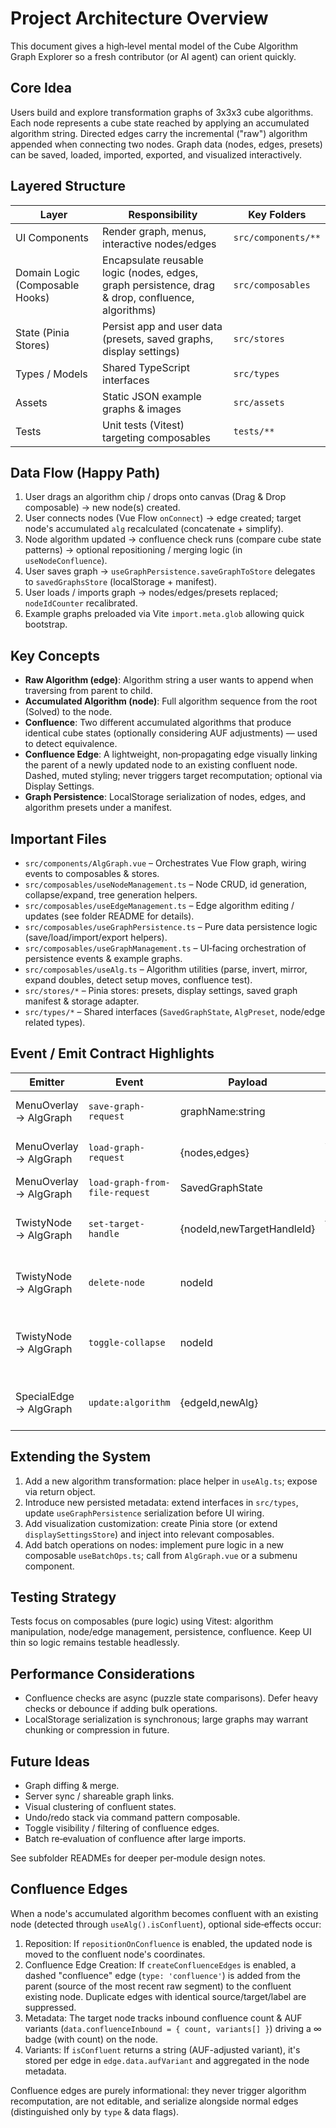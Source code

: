 # Project Architecture Overview

This document gives a high‑level mental model of the Cube Algorithm Graph Explorer so a fresh contributor (or AI agent) can orient quickly.

## Core Idea
Users build and explore transformation graphs of 3x3x3 cube algorithms. Each node represents a cube state reached by applying an accumulated algorithm string. Directed edges carry the incremental ("raw") algorithm appended when connecting two nodes. Graph data (nodes, edges, presets) can be saved, loaded, imported, exported, and visualized interactively.

## Layered Structure
| Layer | Responsibility | Key Folders |
|-------|----------------|-------------|
| UI Components | Render graph, menus, interactive nodes/edges | `src/components/**` |
| Domain Logic (Composable Hooks) | Encapsulate reusable logic (nodes, edges, graph persistence, drag & drop, confluence, algorithms) | `src/composables` |
| State (Pinia Stores) | Persist app and user data (presets, saved graphs, display settings) | `src/stores` |
| Types / Models | Shared TypeScript interfaces | `src/types` |
| Assets | Static JSON example graphs & images | `src/assets` |
| Tests | Unit tests (Vitest) targeting composables | `tests/**` |

## Data Flow (Happy Path)
1. User drags an algorithm chip / drops onto canvas (Drag & Drop composable) → new node(s) created.
2. User connects nodes (Vue Flow `onConnect`) → edge created; target node's accumulated `alg` recalculated (concatenate + simplify).
3. Node algorithm updated → confluence check runs (compare cube state patterns) → optional repositioning / merging logic (in `useNodeConfluence`).
4. User saves graph → `useGraphPersistence.saveGraphToStore` delegates to `savedGraphsStore` (localStorage + manifest).
5. User loads / imports graph → nodes/edges/presets replaced; `nodeIdCounter` recalibrated.
6. Example graphs preloaded via Vite `import.meta.glob` allowing quick bootstrap.

## Key Concepts
* **Raw Algorithm (edge)**: Algorithm string a user wants to append when traversing from parent to child.
* **Accumulated Algorithm (node)**: Full algorithm sequence from the root (Solved) to the node.
* **Confluence**: Two different accumulated algorithms that produce identical cube states (optionally considering AUF adjustments) — used to detect equivalence.
* **Confluence Edge**: A lightweight, non‑propagating edge visually linking the parent of a newly updated node to an existing confluent node. Dashed, muted styling; never triggers target recomputation; optional via Display Settings.
* **Graph Persistence**: LocalStorage serialization of nodes, edges, and algorithm presets under a manifest.

## Important Files
* `src/components/AlgGraph.vue` – Orchestrates Vue Flow graph, wiring events to composables & stores.
* `src/composables/useNodeManagement.ts` – Node CRUD, id generation, collapse/expand, tree generation helpers.
* `src/composables/useEdgeManagement.ts` – Edge algorithm editing / updates (see folder README for details).
* `src/composables/useGraphPersistence.ts` – Pure data persistence logic (save/load/import/export helpers).
* `src/composables/useGraphManagement.ts` – UI‑facing orchestration of persistence events & example graphs.
* `src/composables/useAlg.ts` – Algorithm utilities (parse, invert, mirror, expand doubles, detect setup moves, confluence test).
* `src/stores/*` – Pinia stores: presets, display settings, saved graph manifest & storage adapter.
* `src/types/*` – Shared interfaces (`SavedGraphState`, `AlgPreset`, node/edge related types).

## Event / Emit Contract Highlights
| Emitter | Event | Payload | Purpose |
|---------|-------|---------|---------|
| MenuOverlay → AlgGraph | `save-graph-request` | graphName:string | Trigger persistence save |
| MenuOverlay → AlgGraph | `load-graph-request` | {nodes,edges} | Apply stored graph |
| MenuOverlay → AlgGraph | `load-graph-from-file-request` | SavedGraphState | Import external file |
| TwistyNode → AlgGraph | `set-target-handle` | {nodeId,newTargetHandleId} | Update target connection handle |
| TwistyNode → AlgGraph | `delete-node` | nodeId | Remove node & incident edges |
| TwistyNode → AlgGraph | `toggle-collapse` | nodeId | Collapse / expand node bounding box |
| SpecialEdge → AlgGraph | `update:algorithm` | {edgeId,newAlg} | Update edge label & recompute downstream |

## Extending the System
1. Add a new algorithm transformation: place helper in `useAlg.ts`; expose via return object.
2. Introduce new persisted metadata: extend interfaces in `src/types`, update `useGraphPersistence` serialization before UI wiring.
3. Add visualization customization: create Pinia store (or extend `displaySettingsStore`) and inject into relevant composables.
4. Add batch operations on nodes: implement pure logic in a new composable `useBatchOps.ts`; call from `AlgGraph.vue` or a submenu component.

## Testing Strategy
Tests focus on composables (pure logic) using Vitest: algorithm manipulation, node/edge management, persistence, confluence. Keep UI thin so logic remains testable headlessly.

## Performance Considerations
* Confluence checks are async (puzzle state comparisons). Defer heavy checks or debounce if adding bulk operations.
* LocalStorage serialization is synchronous; large graphs may warrant chunking or compression in future.

## Future Ideas
* Graph diffing & merge.
* Server sync / shareable graph links.
* Visual clustering of confluent states.
* Undo/redo stack via command pattern composable.
* Toggle visibility / filtering of confluence edges.
* Batch re‑evaluation of confluence after large imports.

See subfolder READMEs for deeper per‑module design notes.

## Confluence Edges
When a node's accumulated algorithm becomes confluent with an existing node (detected through `useAlg().isConfluent`), optional side‑effects occur:

1. Reposition: If `repositionOnConfluence` is enabled, the updated node is moved to the confluent node's coordinates.
2. Confluence Edge Creation: If `createConfluenceEdges` is enabled, a dashed "confluence" edge (`type: 'confluence'`) is added from the parent (source of the most recent raw segment) to the confluent existing node. Duplicate edges with identical source/target/label are suppressed.
3. Metadata: The target node tracks inbound confluence count & AUF variants (`data.confluenceInbound = { count, variants[] }`) driving a ∞ badge (with count) on the node.
4. Variants: If `isConfluent` returns a string (AUF-adjusted variant), it's stored per edge in `edge.data.aufVariant` and aggregated in the node metadata.

Confluence edges are purely informational: they never trigger algorithm recomputation, are not editable, and serialize alongside normal edges (distinguished only by `type` & data flags).
